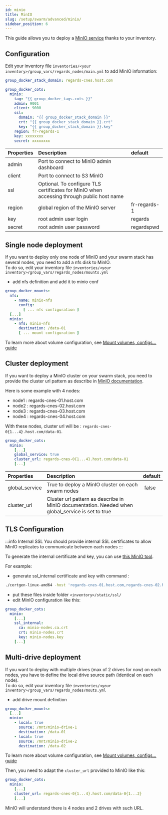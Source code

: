 ```yaml
---
id: minio
title: MinIO
slug: /setup/swarm/advanced/minio/
sidebar_position: 6
---
```


This guide allows you to deploy a [MinIO service](https://min.io) thanks to your inventory.

## Configuration

Edit your inventory file `inventories/<your inventory>/group_vars/regards_nodes/main.yml` to add MinIO information:

```yaml
group_docker_stack_domain: regards-cnes.host.com

group_docker_cots:
  minio:
    tag: "{{ group_docker_tags.cots }}"
    admin: 9001
    client: 9000
    ssl:
      domain: "{{ group_docker_stack_domain }}"
      crt: "{{ group_docker_stack_domain }}.crt"
      key: "{{ group_docker_stack_domain }}.key"
    region: fr-regards-1
    key: xxxxxxxx
    secret: xxxxxxxx
```

| Properties | Description                                                                               | default      |
|:-----------|:------------------------------------------------------------------------------------------|:-------------|
| admin      | Port to connect to MinIO admin dashboard                                                  |              |
| client     | Port to connect to S3 MinIO                                                               |              |
| ssl        | Optional. To configure TLS certificates for MinIO when accessing through public host name |              |
| region     | global region of the MinIO server                                                         | fr-regards-1 |
| key        | root admin user login                                                                     | regards      |
| secret     | root admin user password                                                                  | regardspwd   |

## Single node deployment

If you want to deploy only one node of MinIO and your swarm stack has several nodes, you need to add a nfs disk to
MinIO.   
To do so, edit your inventory file `inventories/<your inventory>/group_vars/regards_nodes/mounts.yml`

- add nfs definition and add it to minio conf

```yaml
group_docker_mounts:
  nfs:
    - name: minio-nfs
      config:
        [ ... nfs configuration ]
  [...]
  minio:
    - nfs: minio-nfs
      destination: /data-01
      [ ... mount configuration ]
```

To learn more about volume configuration, see [Mount volumes, configs... guide](swarm-volumes.md)

## Cluster deployment

If you want to deploy a MinIO cluster on your swarm stack, you need to provide the cluster url pattern as describe
in [MinIO documentation](https://min.io/docs/minio/linux/operations/install-deploy-manage/deploy-minio-multi-node-multi-drive.html#sequential-hostnames).

Here is some example with 4 nodes:

- node1 : regards-cnes-01.host.com
- node2 : regards-cnes-02.host.com
- node3 : regards-cnes-03.host.com
- node4 : regards-cnes-04.host.com

With these nodes, cluster url will be : `regards-cnes-0{1...4}.host.com/data-01`.

```yaml
group_docker_cots:
  minio:
    [...]
    global_service: true
    cluster_url: regards-cnes-0{1...4}.host.com/data-01
    [...]
```

| Properties     | Description                                                                                       | default |
|:---------------|:--------------------------------------------------------------------------------------------------|:--------|
| global_service | True to deploy a MinIO cluster on each swarm nodes                                                |  false  |
| cluster_url    | Cluster url pattern as describe in MinIO documentation. Needed when global_service is set to true |         |

## TLS Configuration

:::info Internal SSL
You should provide internal SSL certificates to allow MinIO replicates to communicate between each nodes
:::

To generate the internal certificate and key, you can
use [this MinIO tool](https://github.com/minio/minio/blob/master/docs/tls/README.md#generate-use-self-signed-keys-certificates).

For example:

- generate ssl_internal certificate and key with command :

```bash
./certgen-linux-amd64 -host 'regards-cnes-01.host.com,regards-cnes-02.host.com,regards-cnes-03.host.com,regards-cnes-04.host.com' -duration 8760h0m0s
```

- put these files inside folder `<inventory>/static/ssl/`
- edit MinIO configuration like this:

```yaml
group_docker_cots:
  minio:
    [...]
    ssl_internal:
      ca: minio-nodes.ca.crt
      crt: minio-nodes.crt
      key: minio-nodes.key
    [...]
```

## Multi-drive deployment

If you want to deploy with multiple drives (max of 2 drives for now) on each nodes, you have to define the local drive
source path (identical on each node).  
To do so, edit your inventory file `inventories/<your inventory>/group_vars/regards_nodes/mouts.yml`

- add drive mount definition

```yaml
group_docker_mounts:
  [...]
  minio:
    - local: true
      source: /mnt/minio-drive-1
      destination: /data-01
    - local: true
      source: /mnt/minio-drive-2
      destination: /data-02
```

To learn more about volume configuration, see [Mount volumes, configs... guide](swarm-volumes.md)

Then, you need to adapt the `cluster_url` provided to MinIO like this:

```yaml
group_docker_cots:
  minio:
    [...]
    cluster_url: regards-cnes-0{1...4}.host.com/data-0{1...2}
    [...]
```

MinIO will understand there is 4 nodes and 2 drives with such URL.
